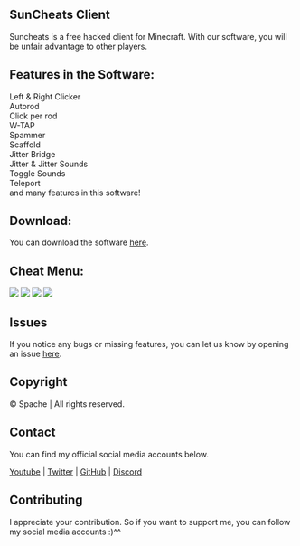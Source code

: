 ## SunCheats Client 

Suncheats is a free hacked client for Minecraft. With our software, you will be unfair advantage to other players.

## Features in the Software:
Left & Right Clicker \
Autorod \
Click per rod \
W-TAP \
Spammer \
Scaffold \
Jitter Bridge \
Jitter & Jitter Sounds \
Toggle Sounds \
Teleport \
and many features in this software!

## Download:
You can download the software [here](https://github.com/Spache0/SunCheats/releases).

## Cheat Menu:
<img src="https://cdn.discordapp.com/attachments/774675489310507032/774675549661429820/unknown.png" />
<img src="https://cdn.discordapp.com/attachments/774675489310507032/774675572978483200/unknown.png" />
<img src="https://cdn.discordapp.com/attachments/774675489310507032/774675589403639838/unknown.png" />
<img src="https://cdn.discordapp.com/attachments/774675489310507032/774675618997600306/unknown.png" />

## Issues
If you notice any bugs or missing features, you can let us know by opening an issue [here](https://github.com/Spache0/SunCheats/issues).

## Copyright
©️ Spache | All rights reserved.

## Contact
You can find my official social media accounts below.

[Youtube](https://www.youtube.com/spache00) |
[Twitter](https://twitter.com/Spache0/) |
[GitHub](https://github.com/Spache0) |
[Discord](https://discord.com/users/417292277413707778) 

## Contributing
I appreciate your contribution. So if you want to support me, you can follow my social media accounts :)^^
